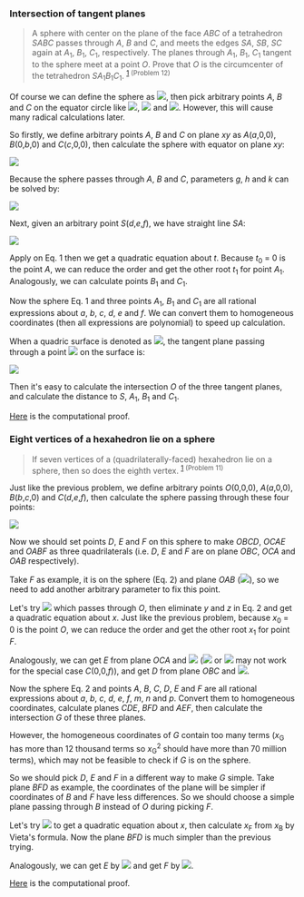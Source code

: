 ### Intersection of tangent planes

> A sphere with center on the plane of the face *ABC* of a tetrahedron *SABC* passes through *A*, *B* and *C*, and meets the edges *SA*, *SB*, *SC* again at *A*<sub>1</sub>, *B*<sub>1</sub>, *C*<sub>1</sub>, respectively. The planes through *A*<sub>1</sub>, *B*<sub>1</sub>, *C*<sub>1</sub> tangent to the sphere meet at a point *O*. Prove that *O* is the circumcenter of the tetrahedron *SA*<sub>1</sub>*B*<sub>1</sub>*C*<sub>1</sub>. <sup>[1](https://imomath.com/index.php?options=323) (Problem 12)</sup>

Of course we can define the sphere as <img src="https://latex.codecogs.com/gif.latex?x^2+y^2+z^2=r^2">, then pick arbitrary points *A*, *B* and *C* on the equator circle like <img src="https://latex.codecogs.com/gif.latex?A(r,0,0)">, <img src="https://latex.codecogs.com/gif.latex?B(b,\sqrt{r^2-b^2},0)"> and <img src="https://latex.codecogs.com/gif.latex?C(c,\sqrt{r^2-c^2},0)">. However, this will cause many radical calculations later.

So firstly, we define arbitrary points *A*, *B* and *C* on plane *xy* as *A*(*a*,0,0), *B*(0,*b*,0) and *C*(*c*,0,0), then calculate the sphere with equator on plane *xy*:

<img src="https://latex.codecogs.com/gif.latex?x^2+y^2+z^2+gx+hy+k=0\quad\text{(Eq.\,1)}">

Because the sphere passes through *A*, *B* and *C*, parameters *g*, *h* and *k* can be solved by:

<img src="https://latex.codecogs.com/gif.latex?\begin{cases}x_\text{A}g+y_\text{A}h+k=-x_\text{A}^2-y_\text{A}^2-z_\text{A}^2\\x_\text{B}g+y_\text{B}h+k=-x_\text{B}^2-y_\text{B}^2-z_\text{B}^2\\x_\text{C}g+y_\text{C}h+k=-x_\text{C}^2-y_\text{C}^2-z_\text{C}^2\end{cases}">

Next, given an arbitrary point *S*(*d*,*e*,*f*), we have straight line *SA*:

<img src="https://latex.codecogs.com/gif.latex?\begin{cases}x=x_\text{A}+(x_\text{S}-x_\text{A})t\\y=y_\text{A}+(y_\text{S}-y_\text{A})t\\z=z_\text{A}+(z_\text{S}-z_\text{A})t\end{cases}">

Apply on Eq. 1 then we get a quadratic equation about *t*. Because *t*<sub>0</sub> = 0 is the point *A*, we can reduce the order and get the other root *t*<sub>1</sub> for point *A*<sub>1</sub>. Analogously, we can calculate points *B*<sub>1</sub> and *C*<sub>1</sub>.

Now the sphere Eq. 1 and three points *A*<sub>1</sub>, *B*<sub>1</sub> and *C*<sub>1</sub> are all rational expressions about *a*, *b*, *c*, *d*, *e* and *f*. We can convert them to homogeneous coordinates (then all expressions are polynomial) to speed up calculation.

When a quadric surface is denoted as <img src="https://latex.codecogs.com/gif.latex?ax^2+2bxy+cy^2+2dxz+2eyz+fz^2+2gxw+2hyw+2jzw+kw^2=0">, the tangent plane passing through a point <img src="https://latex.codecogs.com/gif.latex?(x_0,y_0,z_0,w_0)"> on the surface is:

<img src="https://latex.codecogs.com/gif.latex?{[ax_0+by_0+dz_0+gw_0,bx_0+cy_0+ez_0+hw_0,dx_0+ey_0+fz_0+jw_0,gx_0+hy_0+jz_0+kw_0]}">

Then it's easy to calculate the intersection *O* of the three tangent planes, and calculate the distance to *S*, *A*<sub>1</sub>, *B*<sub>1</sub> and *C*<sub>1</sub>.

[Here](pythagoras/sphere-12.py) is the computational proof.

### Eight vertices of a hexahedron lie on a sphere

> If seven vertices of a (quadrilaterally-faced) hexahedron lie on a sphere, then so does the eighth vertex. <sup>[1](https://imomath.com/index.php?options=323) (Problem 11)</sup>

Just like the previous problem, we define arbitrary points *O*(0,0,0), *A*(*a*,0,0), *B*(*b*,*c*,0) and *C*(*d*,*e*,*f*), then calculate the sphere passing through these four points:

<img src="https://latex.codecogs.com/gif.latex?x^2+y^2+z^2+gx+hy+jz+k=0\quad\text{(Eq.\,2)}">

Now we should set points *D*, *E* and *F* on this sphere to make *OBCD*, *OCAE* and *OABF* as three quadrilaterals (i.e. *D*, *E* and *F* are on plane *OBC*, *OCA* and *OAB* respectively).

Take *F* as example, it is on the sphere (Eq. 2) and plane *OAB* (<img src="https://latex.codecogs.com/gif.latex?z=0">), so we need to add another arbitrary parameter to fix this point.

Let's try <img src="https://latex.codecogs.com/gif.latex?y=mx"> which passes through *O*, then eliminate *y* and *z* in Eq. 2 and get a quadratic equation about *x*. Just like the previous problem, because *x*<sub>0</sub> = 0 is the point *O*, we can reduce the order and get the other root *x*<sub>1</sub> for point *F*.

Analogously, we can get *E* from plane *OCA* and <img src="https://latex.codecogs.com/gif.latex?x=nz"> (<img src="https://latex.codecogs.com/gif.latex?y=nx"> or <img src="https://latex.codecogs.com/gif.latex?z=ny"> may not work for the special case *C*(0,0,*f*)), and get *D* from plane *OBC* and <img src="https://latex.codecogs.com/gif.latex?z=py">.

Now the sphere Eq. 2 and points *A*, *B*, *C*, *D*, *E* and *F* are all rational expressions about *a*, *b*, *c*, *d*, *e*, *f*, *m*, *n* and *p*. Convert them to homogeneous coordinates, calculate planes *CDE*, *BFD* and *AEF*, then calculate the intersection *G* of these three planes.

However, the homogeneous coordinates of *G* contain too many terms (*x*<sub>G</sub> has more than 12 thousand terms so *x*<sub>G</sub><sup>2</sup> should have more than 70 million terms), which may not be feasible to check if *G* is on the sphere.

So we should pick *D*, *E* and *F* in a different way to make *G* simple. Take plane *BFD* as example, the coordinates of the plane will be simpler if coordinates of *B* and *F* have less differences. So we should choose a simple plane passing through *B* instead of *O* during picking *F*.

Let's try <img src="https://latex.codecogs.com/gif.latex?y=m(x-x_\text{B})+y_\text{B}"> to get a quadratic equation about *x*, then calculate *x*<sub>F</sub> from *x*<sub>B</sub> by Vieta's formula. Now the plane *BFD* is much simpler than the previous trying.

Analogously, we can get *E* by <img src="https://latex.codecogs.com/gif.latex?x=n(z-z_\text{A})+x_\text{A}"> and get *F* by <img src="https://latex.codecogs.com/gif.latex?z=p(y-y_\text{C})+z_\text{C}">.

[Here](pythagoras/sphere-11.py) is the computational proof.